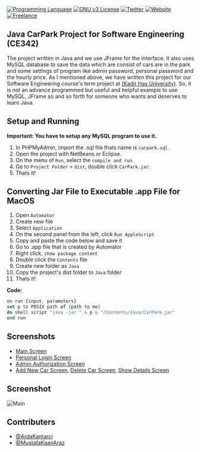 [![Programming Language](https://img.shields.io/badge/languages-JAVA-green.svg?style=flat)](#)
[![GNU v3 License](https://img.shields.io/badge/license-GNU-yellow.svg?style=flat)](http://choosealicense.com/licenses/gpl-3.0/)
[![Twitter](https://img.shields.io/badge/twitter-@BatuhanKok-blue.svg?style=flat)](http://twitter.com/BatuhanKok)
[![Website](https://img.shields.io/badge/website-batuhan.me-lightgrey.svg?style=flat)](http://batuhan.me)
[![Freelance](https://img.shields.io/badge/hire_me-yes!-brightgreen.svg?style=flat)](http://batuhan.me/contact)

## Java CarPark Project for Software Engineering (CE342)
The project written in Java and we use JFrame for the interface. It also uses MySQL database to save the data which are consist of cars are in the park and some settings of program like admin password, personal password and the hourly price. As I mentioned above, we have written this project for our Software Engineering course's term project at [(Kadir Has University)]. So, it is not an advance programmed but useful and helpful example to use MySQL, JFrame so and so forth for someone who wants and deserves to learn Java.

## Setup and Running
**Important: You have to setup any MySQL program to use it.**
1. In PHPMyAdmin, import the .sql file thats name is `carpark.sql`.
2. Open the project with NetBeans or Eclipse.
3. On the menu of `Run`, select the `compile and run`. 
4. Go to `Project Folder` > `dist`, double click `CarPark.jar`.
5. Thats it!

## Converting Jar File to Executable .app File for MacOS
1. Open `Automator`
2. Create new file
3. Select `Application`
4. On the second panel from the left, click `Run AppleScript`
5. Copy and paste the code below and save it
6. Go to .app file that is created by Automator 
7. Right click, `show package content`
8. Double click the `Contents` file
9. Create new folder as `Java`
10. Copy the project's dist folder to `Java` folder
11. Thats it!

**Code:**
```javascript
on run {input, parameters}
set p to POSIX path of (path to me)
do shell script "java -jar " & p & "/Contents/Java/CarPark.jar"
end run
```

## Screenshots
- [Main Screen]
- [Personal Login Screen]
- [Admin Authorization Screen]
- [Add New Car Screen], [Delete Car Screen], [Show Details Screen]

## Screenshot
![Main](https://github.com/batuhankok/carpark-java/blob/master/screenshots/main.png?raw=true)

## Contributers
- [@ArdaKantarci] 
- [@MustafaKaanAraz]


[Main Screen]: https://github.com/batuhankok/carpark-java/blob/master/screenshots/main.png?raw=true
[Personal Login Screen]: https://github.com/batuhankok/carpark-java/blob/master/screenshots/personal-login.png?raw=true
[Add New Car Screen]: https://github.com/batuhankok/carpark-java/blob/master/screenshots/add-car.png?raw=true
[Delete Car Screen]: https://github.com/batuhankok/carpark-java/blob/master/screenshots/delete-car.png?raw=true
[Show Details Screen]: https://github.com/batuhankok/carpark-java/blob/master/screenshots/show-details.png?raw=true
[Admin Authorization Screen]: https://github.com/batuhankok/carpark-java/blob/master/screenshots/admin-authorization.png?raw=true
[@ArdaKantarci]: https://tr.linkedin.com/in/arda-kantarcı-88481a10b
[@MustafaKaanAraz]: https://twitter.com/kaannaraz
[(Kadir Has University)]: https://twitter.com/khasedutr